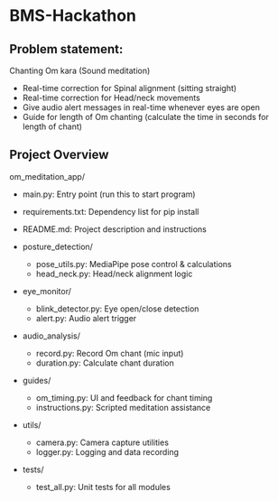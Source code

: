 # BMS-Hackathon

## Problem statement:
Chanting Om kara (Sound meditation)
- Real-time correction for Spinal  alignment (sitting straight)
- Real-time correction for Head/neck movements  
- Give audio alert messages in real-time whenever eyes are open 
- Guide for length of Om chanting (calculate the time in seconds for length of chant)  

## Project Overview
om_meditation_app/
- main.py: Entry point (run this to start program)
- requirements.txt: Dependency list for pip install
- README.md: Project description and instructions

- posture_detection/
    - pose_utils.py: MediaPipe pose control & calculations
    - head_neck.py: Head/neck alignment logic

- eye_monitor/
    - blink_detector.py: Eye open/close detection
    - alert.py: Audio alert trigger

- audio_analysis/
    - record.py: Record Om chant (mic input)
    - duration.py: Calculate chant duration

- guides/
    - om_timing.py: UI and feedback for chant timing
    - instructions.py: Scripted meditation assistance

- utils/
    - camera.py: Camera capture utilities
    - logger.py: Logging and data recording

- tests/
    - test_all.py: Unit tests for all modules

